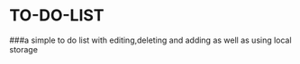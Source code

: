 # TO-DO-LIST
###a simple to do list with editing,deleting and adding as well as using local storage
